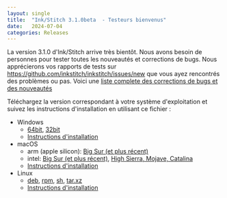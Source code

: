 ```yaml
---
layout: single
title:  "Ink/Stitch 3.1.0beta  - Testeurs bienvenus"
date:   2024-07-04
categories: Releases
---
```

La version 3.1.0 d'Ink/Stitch arrive très bientôt. Nous avons besoin de personnes pour tester toutes les nouveautés et corrections de bugs.
Nous apprécierons vos rapports de tests sur <https://github.com/inkstitch/inkstitch/issues/new>  que vous ayez rencontrés des problèmes ou pas. 
Voici une [liste complete des corrections de bugs et des nouveautés](/fr/upcoming)

Téléchargez la version correspondant à votre système d'exploitation et suivez les instructions d'installation en utilisant ce fichier :

* Windows
  * [64bit](https://github.com/inkstitch/inkstitch/releases/download/dev-build-v3.1.0beta/inkstitch-v3.1.0beta-windows-64bit.exe), [32bit](https://github.com/inkstitch/inkstitch/releases/download/dev-build-v3.1.0beta/inkstitch-v3.1.0beta-windows-32bit.exe)
  * [Instructions d'installation](/fr/docs/install-windows/)
* macOS
  * arm (apple silicon): [Big Sur (et plus récent)](https://github.com/inkstitch/inkstitch/releases/download/dev-build-v3.1.0beta/inkstitch-v3.1.0beta-osx-arm64.pkg)
  * intel: [Big Sur (et  plus récent)](https://github.com/inkstitch/inkstitch/releases/download/dev-build-v3.1.0beta/inkstitch-v3.1.0beta-osx-x86_64.pkg), [High Sierra, Mojave, Catalina](https://github.com/inkstitch/inkstitch/releases/download/dev-build-v3.1.0beta/inkstitch-3.1.0beta-macOS-high-sierra-catalina-osx-x86_64.pkg)
  * [Instructions   d'installation](/fr/docs/install-macos/)
* Linux
  * [deb](https://github.com/inkstitch/inkstitch/releases/download/dev-build-v3.1.0beta/inkstitch_0.0.1.v3.1.0beta_amd64.deb), [rpm](https://github.com/inkstitch/inkstitch/releases/download/dev-build-v3.1.0beta/inkstitch-0.0.1_v3.1.0beta-1.x86_64.rpm), [sh](https://github.com/inkstitch/inkstitch/releases/download/dev-build-v3.1.0beta/inkstitch-0.0.1-v3.1.0beta-linux.sh), [tar.xz](https://github.com/inkstitch/inkstitch/releases/download/dev-build-v3.1.0beta/inkstitch-0.0.1-v3.1.0beta-linux.tar.xz)
  * [ Instructions d'installation](/fr/docs/install-linux/)
